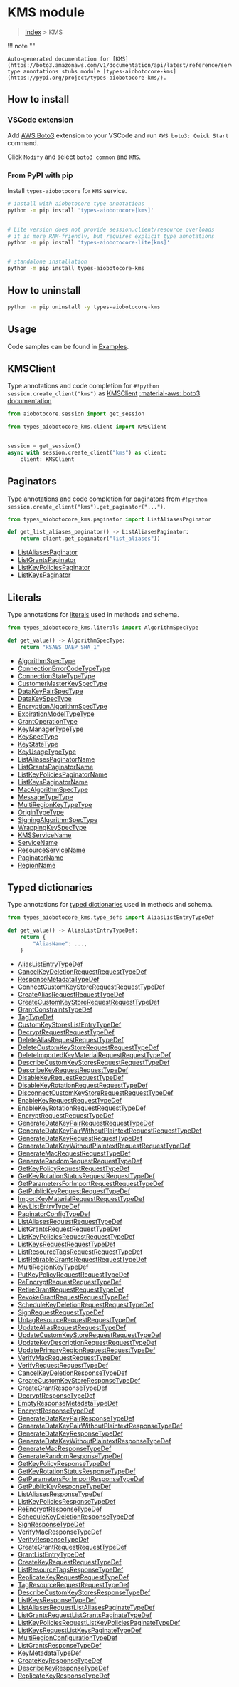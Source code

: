 # KMS module

> [Index](../README.md) > KMS


!!! note ""

    Auto-generated documentation for [KMS](https://boto3.amazonaws.com/v1/documentation/api/latest/reference/services/kms.html#KMS)
    type annotations stubs module [types-aiobotocore-kms](https://pypi.org/project/types-aiobotocore-kms/).

## How to install

### VSCode extension

Add [AWS Boto3](https://marketplace.visualstudio.com/items?itemName=Boto3typed.boto3-ide)
extension to your VSCode and run `AWS boto3: Quick Start` command.

Click `Modify` and select `boto3 common` and `KMS`.

### From PyPI with pip

Install `types-aiobotocore` for `KMS` service.

```bash
# install with aiobotocore type annotations
python -m pip install 'types-aiobotocore[kms]'


# Lite version does not provide session.client/resource overloads
# it is more RAM-friendly, but requires explicit type annotations
python -m pip install 'types-aiobotocore-lite[kms]'


# standalone installation
python -m pip install types-aiobotocore-kms
```



## How to uninstall

```bash
python -m pip uninstall -y types-aiobotocore-kms
```

## Usage

Code samples can be found in [Examples](./usage.md).

## KMSClient

Type annotations and code completion for  `#!python session.create_client("kms")` as [KMSClient](./client.md)
[:material-aws: boto3 documentation](https://boto3.amazonaws.com/v1/documentation/api/latest/reference/services/kms.html#KMS.Client)

```python title="Usage example"
from aiobotocore.session import get_session

from types_aiobotocore_kms.client import KMSClient


session = get_session()
async with session.create_client("kms") as client:
    client: KMSClient
```


## Paginators

Type annotations and code completion for
[paginators](./paginators.md)
from `#!python session.create_client("kms").get_paginator("...")`.

```python title="Usage example"
from types_aiobotocore_kms.paginator import ListAliasesPaginator

def get_list_aliases_paginator() -> ListAliasesPaginator:
    return client.get_paginator("list_aliases"))
```

- [ListAliasesPaginator](./paginators.md#listaliasespaginator)
- [ListGrantsPaginator](./paginators.md#listgrantspaginator)
- [ListKeyPoliciesPaginator](./paginators.md#listkeypoliciespaginator)
- [ListKeysPaginator](./paginators.md#listkeyspaginator)








## Literals

Type annotations for [literals](./literals.md) used in methods and schema.

```python title="Usage example"
from types_aiobotocore_kms.literals import AlgorithmSpecType

def get_value() -> AlgorithmSpecType:
    return "RSAES_OAEP_SHA_1"
```

- [AlgorithmSpecType](./literals.md#algorithmspectype)
- [ConnectionErrorCodeTypeType](./literals.md#connectionerrorcodetypetype)
- [ConnectionStateTypeType](./literals.md#connectionstatetypetype)
- [CustomerMasterKeySpecType](./literals.md#customermasterkeyspectype)
- [DataKeyPairSpecType](./literals.md#datakeypairspectype)
- [DataKeySpecType](./literals.md#datakeyspectype)
- [EncryptionAlgorithmSpecType](./literals.md#encryptionalgorithmspectype)
- [ExpirationModelTypeType](./literals.md#expirationmodeltypetype)
- [GrantOperationType](./literals.md#grantoperationtype)
- [KeyManagerTypeType](./literals.md#keymanagertypetype)
- [KeySpecType](./literals.md#keyspectype)
- [KeyStateType](./literals.md#keystatetype)
- [KeyUsageTypeType](./literals.md#keyusagetypetype)
- [ListAliasesPaginatorName](./literals.md#listaliasespaginatorname)
- [ListGrantsPaginatorName](./literals.md#listgrantspaginatorname)
- [ListKeyPoliciesPaginatorName](./literals.md#listkeypoliciespaginatorname)
- [ListKeysPaginatorName](./literals.md#listkeyspaginatorname)
- [MacAlgorithmSpecType](./literals.md#macalgorithmspectype)
- [MessageTypeType](./literals.md#messagetypetype)
- [MultiRegionKeyTypeType](./literals.md#multiregionkeytypetype)
- [OriginTypeType](./literals.md#origintypetype)
- [SigningAlgorithmSpecType](./literals.md#signingalgorithmspectype)
- [WrappingKeySpecType](./literals.md#wrappingkeyspectype)
- [KMSServiceName](./literals.md#kmsservicename)
- [ServiceName](./literals.md#servicename)
- [ResourceServiceName](./literals.md#resourceservicename)
- [PaginatorName](./literals.md#paginatorname)
- [RegionName](./literals.md#regionname)




## Typed dictionaries

Type annotations for [typed dictionaries](./type_defs.md) used in methods and schema.

```python title="Usage example"
from types_aiobotocore_kms.type_defs import AliasListEntryTypeDef

def get_value() -> AliasListEntryTypeDef:
    return {
        "AliasName": ...,
    }
```

- [AliasListEntryTypeDef](./type_defs.md#aliaslistentrytypedef)
- [CancelKeyDeletionRequestRequestTypeDef](./type_defs.md#cancelkeydeletionrequestrequesttypedef)
- [ResponseMetadataTypeDef](./type_defs.md#responsemetadatatypedef)
- [ConnectCustomKeyStoreRequestRequestTypeDef](./type_defs.md#connectcustomkeystorerequestrequesttypedef)
- [CreateAliasRequestRequestTypeDef](./type_defs.md#createaliasrequestrequesttypedef)
- [CreateCustomKeyStoreRequestRequestTypeDef](./type_defs.md#createcustomkeystorerequestrequesttypedef)
- [GrantConstraintsTypeDef](./type_defs.md#grantconstraintstypedef)
- [TagTypeDef](./type_defs.md#tagtypedef)
- [CustomKeyStoresListEntryTypeDef](./type_defs.md#customkeystoreslistentrytypedef)
- [DecryptRequestRequestTypeDef](./type_defs.md#decryptrequestrequesttypedef)
- [DeleteAliasRequestRequestTypeDef](./type_defs.md#deletealiasrequestrequesttypedef)
- [DeleteCustomKeyStoreRequestRequestTypeDef](./type_defs.md#deletecustomkeystorerequestrequesttypedef)
- [DeleteImportedKeyMaterialRequestRequestTypeDef](./type_defs.md#deleteimportedkeymaterialrequestrequesttypedef)
- [DescribeCustomKeyStoresRequestRequestTypeDef](./type_defs.md#describecustomkeystoresrequestrequesttypedef)
- [DescribeKeyRequestRequestTypeDef](./type_defs.md#describekeyrequestrequesttypedef)
- [DisableKeyRequestRequestTypeDef](./type_defs.md#disablekeyrequestrequesttypedef)
- [DisableKeyRotationRequestRequestTypeDef](./type_defs.md#disablekeyrotationrequestrequesttypedef)
- [DisconnectCustomKeyStoreRequestRequestTypeDef](./type_defs.md#disconnectcustomkeystorerequestrequesttypedef)
- [EnableKeyRequestRequestTypeDef](./type_defs.md#enablekeyrequestrequesttypedef)
- [EnableKeyRotationRequestRequestTypeDef](./type_defs.md#enablekeyrotationrequestrequesttypedef)
- [EncryptRequestRequestTypeDef](./type_defs.md#encryptrequestrequesttypedef)
- [GenerateDataKeyPairRequestRequestTypeDef](./type_defs.md#generatedatakeypairrequestrequesttypedef)
- [GenerateDataKeyPairWithoutPlaintextRequestRequestTypeDef](./type_defs.md#generatedatakeypairwithoutplaintextrequestrequesttypedef)
- [GenerateDataKeyRequestRequestTypeDef](./type_defs.md#generatedatakeyrequestrequesttypedef)
- [GenerateDataKeyWithoutPlaintextRequestRequestTypeDef](./type_defs.md#generatedatakeywithoutplaintextrequestrequesttypedef)
- [GenerateMacRequestRequestTypeDef](./type_defs.md#generatemacrequestrequesttypedef)
- [GenerateRandomRequestRequestTypeDef](./type_defs.md#generaterandomrequestrequesttypedef)
- [GetKeyPolicyRequestRequestTypeDef](./type_defs.md#getkeypolicyrequestrequesttypedef)
- [GetKeyRotationStatusRequestRequestTypeDef](./type_defs.md#getkeyrotationstatusrequestrequesttypedef)
- [GetParametersForImportRequestRequestTypeDef](./type_defs.md#getparametersforimportrequestrequesttypedef)
- [GetPublicKeyRequestRequestTypeDef](./type_defs.md#getpublickeyrequestrequesttypedef)
- [ImportKeyMaterialRequestRequestTypeDef](./type_defs.md#importkeymaterialrequestrequesttypedef)
- [KeyListEntryTypeDef](./type_defs.md#keylistentrytypedef)
- [PaginatorConfigTypeDef](./type_defs.md#paginatorconfigtypedef)
- [ListAliasesRequestRequestTypeDef](./type_defs.md#listaliasesrequestrequesttypedef)
- [ListGrantsRequestRequestTypeDef](./type_defs.md#listgrantsrequestrequesttypedef)
- [ListKeyPoliciesRequestRequestTypeDef](./type_defs.md#listkeypoliciesrequestrequesttypedef)
- [ListKeysRequestRequestTypeDef](./type_defs.md#listkeysrequestrequesttypedef)
- [ListResourceTagsRequestRequestTypeDef](./type_defs.md#listresourcetagsrequestrequesttypedef)
- [ListRetirableGrantsRequestRequestTypeDef](./type_defs.md#listretirablegrantsrequestrequesttypedef)
- [MultiRegionKeyTypeDef](./type_defs.md#multiregionkeytypedef)
- [PutKeyPolicyRequestRequestTypeDef](./type_defs.md#putkeypolicyrequestrequesttypedef)
- [ReEncryptRequestRequestTypeDef](./type_defs.md#reencryptrequestrequesttypedef)
- [RetireGrantRequestRequestTypeDef](./type_defs.md#retiregrantrequestrequesttypedef)
- [RevokeGrantRequestRequestTypeDef](./type_defs.md#revokegrantrequestrequesttypedef)
- [ScheduleKeyDeletionRequestRequestTypeDef](./type_defs.md#schedulekeydeletionrequestrequesttypedef)
- [SignRequestRequestTypeDef](./type_defs.md#signrequestrequesttypedef)
- [UntagResourceRequestRequestTypeDef](./type_defs.md#untagresourcerequestrequesttypedef)
- [UpdateAliasRequestRequestTypeDef](./type_defs.md#updatealiasrequestrequesttypedef)
- [UpdateCustomKeyStoreRequestRequestTypeDef](./type_defs.md#updatecustomkeystorerequestrequesttypedef)
- [UpdateKeyDescriptionRequestRequestTypeDef](./type_defs.md#updatekeydescriptionrequestrequesttypedef)
- [UpdatePrimaryRegionRequestRequestTypeDef](./type_defs.md#updateprimaryregionrequestrequesttypedef)
- [VerifyMacRequestRequestTypeDef](./type_defs.md#verifymacrequestrequesttypedef)
- [VerifyRequestRequestTypeDef](./type_defs.md#verifyrequestrequesttypedef)
- [CancelKeyDeletionResponseTypeDef](./type_defs.md#cancelkeydeletionresponsetypedef)
- [CreateCustomKeyStoreResponseTypeDef](./type_defs.md#createcustomkeystoreresponsetypedef)
- [CreateGrantResponseTypeDef](./type_defs.md#creategrantresponsetypedef)
- [DecryptResponseTypeDef](./type_defs.md#decryptresponsetypedef)
- [EmptyResponseMetadataTypeDef](./type_defs.md#emptyresponsemetadatatypedef)
- [EncryptResponseTypeDef](./type_defs.md#encryptresponsetypedef)
- [GenerateDataKeyPairResponseTypeDef](./type_defs.md#generatedatakeypairresponsetypedef)
- [GenerateDataKeyPairWithoutPlaintextResponseTypeDef](./type_defs.md#generatedatakeypairwithoutplaintextresponsetypedef)
- [GenerateDataKeyResponseTypeDef](./type_defs.md#generatedatakeyresponsetypedef)
- [GenerateDataKeyWithoutPlaintextResponseTypeDef](./type_defs.md#generatedatakeywithoutplaintextresponsetypedef)
- [GenerateMacResponseTypeDef](./type_defs.md#generatemacresponsetypedef)
- [GenerateRandomResponseTypeDef](./type_defs.md#generaterandomresponsetypedef)
- [GetKeyPolicyResponseTypeDef](./type_defs.md#getkeypolicyresponsetypedef)
- [GetKeyRotationStatusResponseTypeDef](./type_defs.md#getkeyrotationstatusresponsetypedef)
- [GetParametersForImportResponseTypeDef](./type_defs.md#getparametersforimportresponsetypedef)
- [GetPublicKeyResponseTypeDef](./type_defs.md#getpublickeyresponsetypedef)
- [ListAliasesResponseTypeDef](./type_defs.md#listaliasesresponsetypedef)
- [ListKeyPoliciesResponseTypeDef](./type_defs.md#listkeypoliciesresponsetypedef)
- [ReEncryptResponseTypeDef](./type_defs.md#reencryptresponsetypedef)
- [ScheduleKeyDeletionResponseTypeDef](./type_defs.md#schedulekeydeletionresponsetypedef)
- [SignResponseTypeDef](./type_defs.md#signresponsetypedef)
- [VerifyMacResponseTypeDef](./type_defs.md#verifymacresponsetypedef)
- [VerifyResponseTypeDef](./type_defs.md#verifyresponsetypedef)
- [CreateGrantRequestRequestTypeDef](./type_defs.md#creategrantrequestrequesttypedef)
- [GrantListEntryTypeDef](./type_defs.md#grantlistentrytypedef)
- [CreateKeyRequestRequestTypeDef](./type_defs.md#createkeyrequestrequesttypedef)
- [ListResourceTagsResponseTypeDef](./type_defs.md#listresourcetagsresponsetypedef)
- [ReplicateKeyRequestRequestTypeDef](./type_defs.md#replicatekeyrequestrequesttypedef)
- [TagResourceRequestRequestTypeDef](./type_defs.md#tagresourcerequestrequesttypedef)
- [DescribeCustomKeyStoresResponseTypeDef](./type_defs.md#describecustomkeystoresresponsetypedef)
- [ListKeysResponseTypeDef](./type_defs.md#listkeysresponsetypedef)
- [ListAliasesRequestListAliasesPaginateTypeDef](./type_defs.md#listaliasesrequestlistaliasespaginatetypedef)
- [ListGrantsRequestListGrantsPaginateTypeDef](./type_defs.md#listgrantsrequestlistgrantspaginatetypedef)
- [ListKeyPoliciesRequestListKeyPoliciesPaginateTypeDef](./type_defs.md#listkeypoliciesrequestlistkeypoliciespaginatetypedef)
- [ListKeysRequestListKeysPaginateTypeDef](./type_defs.md#listkeysrequestlistkeyspaginatetypedef)
- [MultiRegionConfigurationTypeDef](./type_defs.md#multiregionconfigurationtypedef)
- [ListGrantsResponseTypeDef](./type_defs.md#listgrantsresponsetypedef)
- [KeyMetadataTypeDef](./type_defs.md#keymetadatatypedef)
- [CreateKeyResponseTypeDef](./type_defs.md#createkeyresponsetypedef)
- [DescribeKeyResponseTypeDef](./type_defs.md#describekeyresponsetypedef)
- [ReplicateKeyResponseTypeDef](./type_defs.md#replicatekeyresponsetypedef)

